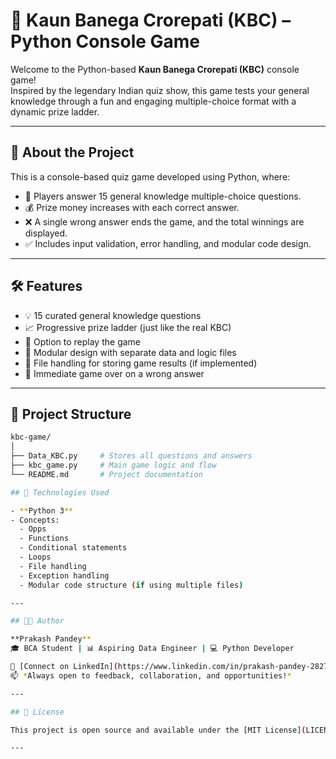 # 🎯 Kaun Banega Crorepati (KBC) – Python Console Game

Welcome to the Python-based **Kaun Banega Crorepati (KBC)** console game!  
Inspired by the legendary Indian quiz show, this game tests your general knowledge through a fun and engaging multiple-choice format with a dynamic prize ladder.

---

## 🧠 About the Project

This is a console-based quiz game developed using Python, where:

- 🎯 Players answer 15 general knowledge multiple-choice questions.
- 💰 Prize money increases with each correct answer.
- ❌ A single wrong answer ends the game, and the total winnings are displayed.
- ✅ Includes input validation, error handling, and modular code design.

---

## 🛠️ Features

- 💡 15 curated general knowledge questions
- 📈 Progressive prize ladder (just like the real KBC)
- 🔁 Option to replay the game
- 📂 Modular design with separate data and logic files
- 📄 File handling for storing game results (if implemented)
- 🚫 Immediate game over on a wrong answer

---

## 📂 Project Structure

```bash
kbc-game/
│
├── Data_KBC.py     # Stores all questions and answers
├── kbc_game.py     # Main game logic and flow
└── README.md       # Project documentation

## 🐍 Technologies Used

- **Python 3**
- Concepts:
  - Opps 
  - Functions
  - Conditional statements
  - Loops
  - File handling
  - Exception handling
  - Modular code structure (if using multiple files)

---

## 👨‍💻 Author

**Prakash Pandey**  
🎓 BCA Student | 📊 Aspiring Data Engineer | 💻 Python Developer  

🔗 [Connect on LinkedIn](https://www.linkedin.com/in/prakash-pandey-2827522b1/)  
📫 *Always open to feedback, collaboration, and opportunities!*

---

## 📜 License

This project is open source and available under the [MIT License](LICENSE) *(add license file if applicable)*

---

